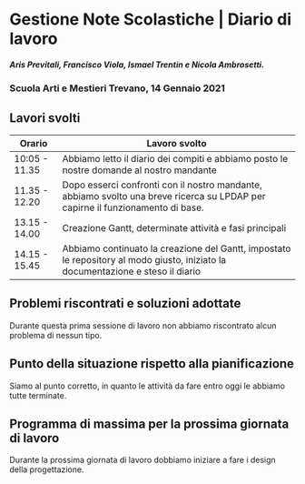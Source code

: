 # Gestione Note Scolastiche | Diario di lavoro
##### Aris Previtali, Francisco Viola, Ismael Trentin e Nicola Ambrosetti.
### Scuola Arti e Mestieri Trevano, 14 Gennaio 2021

## Lavori svolti


|Orario        |Lavoro svolto                 |
|--------------|------------------------------|
|10:05 - 11.35 |Abbiamo letto il diario dei compiti e abbiamo posto le nostre domande al nostro mandante|
|11.35 - 12.20 |Dopo esserci confronti con il nostro mandante, abbiamo svolto una breve ricerca su LPDAP per capirne il funzionamento di base.|
|13.15 - 14.00|Creazione Gantt, determinate attività e fasi principali|
|14.15 - 15.45|Abbiamo continuato la creazione del Gantt, impostato le repository al modo giusto, iniziato la documentazione e steso il diario|

##  Problemi riscontrati e soluzioni adottate
Durante questa prima sessione di lavoro non abbiamo riscontrato alcun problema di nessun tipo.

##  Punto della situazione rispetto alla pianificazione
Siamo al punto corretto, in quanto le attività da fare entro oggi le abbiamo tutte terminate.

## Programma di massima per la prossima giornata di lavoro
Durante la prossima giornata di lavoro dobbiamo iniziare a fare i design della progettazione.